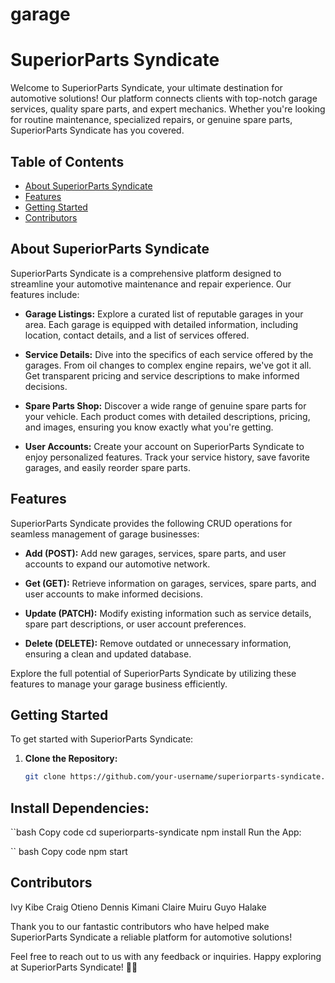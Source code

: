 # garage
# SuperiorParts Syndicate

Welcome to SuperiorParts Syndicate, your ultimate destination for automotive solutions! Our platform connects clients with top-notch garage services, quality spare parts, and expert mechanics. Whether you're looking for routine maintenance, specialized repairs, or genuine spare parts, SuperiorParts Syndicate has you covered.

## Table of Contents

- [About SuperiorParts Syndicate](#about-superiorparts-syndicate)
- [Features](#features)
- [Getting Started](#getting-started)
- [Contributors](#contributors)

## About SuperiorParts Syndicate

SuperiorParts Syndicate is a comprehensive platform designed to streamline your automotive maintenance and repair experience. Our features include:

- **Garage Listings:** Explore a curated list of reputable garages in your area. Each garage is equipped with detailed information, including location, contact details, and a list of services offered.

- **Service Details:** Dive into the specifics of each service offered by the garages. From oil changes to complex engine repairs, we've got it all. Get transparent pricing and service descriptions to make informed decisions.

- **Spare Parts Shop:** Discover a wide range of genuine spare parts for your vehicle. Each product comes with detailed descriptions, pricing, and images, ensuring you know exactly what you're getting.

- **User Accounts:** Create your account on SuperiorParts Syndicate to enjoy personalized features. Track your service history, save favorite garages, and easily reorder spare parts.

## Features

SuperiorParts Syndicate provides the following CRUD operations for seamless management of garage businesses:

- **Add (POST):** Add new garages, services, spare parts, and user accounts to expand our automotive network.

- **Get (GET):** Retrieve information on garages, services, spare parts, and user accounts to make informed decisions.

- **Update (PATCH):** Modify existing information such as service details, spare part descriptions, or user account preferences.

- **Delete (DELETE):** Remove outdated or unnecessary information, ensuring a clean and updated database.

Explore the full potential of SuperiorParts Syndicate by utilizing these features to manage your garage business efficiently.

## Getting Started

To get started with SuperiorParts Syndicate:

1. **Clone the Repository:**
   ```bash
   git clone https://github.com/your-username/superiorparts-syndicate.git

## Install Dependencies:

``bash
Copy code
cd superiorparts-syndicate
npm install
Run the App:

`` bash
Copy code
npm start
## Contributors
Ivy Kibe
Craig Otieno
Dennis Kimani
Claire Muiru
Guyo Halake

Thank you to our fantastic contributors who have helped make SuperiorParts Syndicate a reliable platform for automotive solutions!

Feel free to reach out to us with any feedback or inquiries. Happy exploring at SuperiorParts Syndicate! 🚗🔧